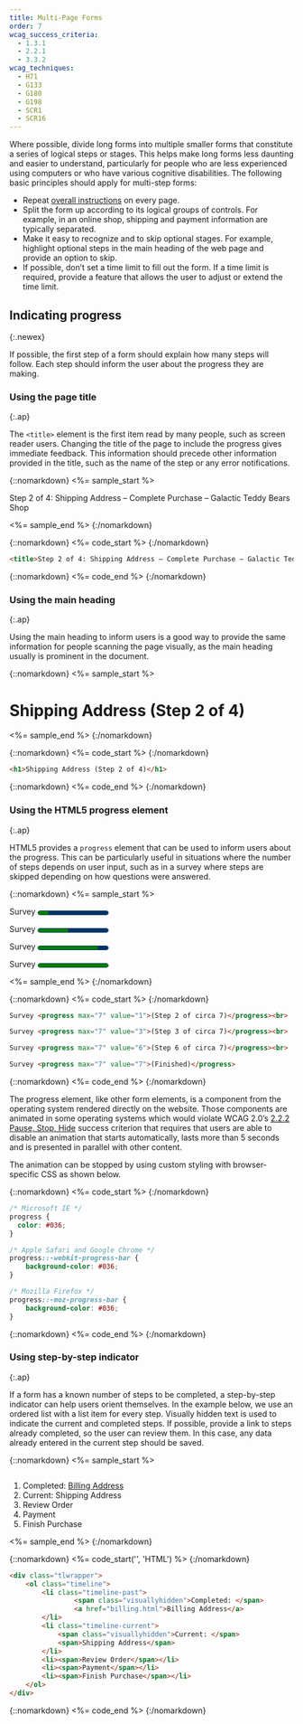 ```yaml
---
title: Multi-Page Forms
order: 7
wcag_success_criteria:
  - 1.3.1
  - 2.2.1
  - 3.3.2
wcag_techniques:
  - H71
  - G133
  - G180
  - G198
  - SCR1
  - SCR16
---
```


Where possible, divide long forms into multiple smaller forms that constitute a series of logical steps or stages. This helps make long forms less daunting and easier to understand, particularly for people who are less experienced using computers or who have various cognitive disabilities. The following basic principles should apply for multi-step forms:

- Repeat [overall instructions](instructions.html#overall-instructions) on every page.
- Split the form up according to its logical groups of controls. For example, in an online shop, shipping and payment information are typically separated.
- Make it easy to recognize and to skip optional stages. For example, highlight optional steps in the main heading of the web page and provide an option to skip.
- If possible, don’t set a time limit to fill out the form. If a time limit is required, provide a feature that allows the user to adjust or extend the time limit.

## Indicating progress
{:.newex}

If possible, the first step of a form should explain how many steps will follow. Each step should inform the user about the progress they are making.

### Using the page title
{:.ap}

The `<title>` element is the first item read by many people, such as screen reader users. Changing the title of the page to include the progress gives immediate feedback. This information should precede other information provided in the title, such as the name of the step or any error notifications.

{::nomarkdown}
<%= sample_start %>

Step 2 of 4: Shipping Address – Complete Purchase – Galactic Teddy Bears Shop

<%= sample_end %>
{:/nomarkdown}

{::nomarkdown}
<%= code_start %>
{:/nomarkdown}

~~~ html
<title>Step 2 of 4: Shipping Address – Complete Purchase – Galactic Teddy Bears Shop</title>
~~~

{::nomarkdown}
<%= code_end %>
{:/nomarkdown}

### Using the main heading
{:.ap}

Using the main heading to inform users is a good way to provide the same information for people scanning the page visually, as the main heading usually is prominent in the document.

{::nomarkdown}
<%= sample_start %>

<h1 role="presentation">Shipping Address (Step 2 of 4)</h1>

<%= sample_end %>
{:/nomarkdown}

{::nomarkdown}
<%= code_start %>
{:/nomarkdown}

~~~ html
<h1>Shipping Address (Step 2 of 4)</h1>
~~~

{::nomarkdown}
<%= code_end %>
{:/nomarkdown}

### Using the HTML5 progress element
{:.ap}

HTML5 provides a `progress` element that can be used to inform users about the progress. This can be particularly useful in situations where the number of steps depends on user input, such as in a survey where steps are skipped depending on how questions were answered.

{::nomarkdown}
<%= sample_start %>

Survey <progress max="7" value="1">(Step 2 of circa 7)</progress><br>

Survey <progress max="7" value="3">(Step 3 of circa 7)</progress><br>

Survey <progress max="7" value="6">(Step 6 of circa 7)</progress><br>

Survey <progress max="7" value="7">(Finished)</progress>

<style>
progress {
  color: #036;
  font-size: .6em;
  line-height: 1.5em;
  text-indent: .5em;
  width: 15em;
  height: 1em;
  border: 1px solid #036;
  border-radius: 1em;
  background: #fff;
  overflow:hidden;
}

progress::-webkit-progress-bar {
	background-color:#036;
}

progress::-moz-progress-bar {
	background-color:#036;
}
</style>

<%= sample_end %>
{:/nomarkdown}

{::nomarkdown}
<%= code_start %>
{:/nomarkdown}

~~~ html
Survey <progress max="7" value="1">(Step 2 of circa 7)</progress><br>

Survey <progress max="7" value="3">(Step 3 of circa 7)</progress><br>

Survey <progress max="7" value="6">(Step 6 of circa 7)</progress><br>

Survey <progress max="7" value="7">(Finished)</progress>
~~~

{::nomarkdown}
<%= code_end %>
{:/nomarkdown}

The progress element, like other form elements, is a component from the operating system rendered directly on the website. Those components are animated in some operating systems which would violate WCAG 2.0’s [2.2.2 Pause, Stop, Hide](http://www.w3.org/TR/WCAG20/#time-limits-pause) success criterion that requires that users are able to disable an animation that starts automatically, lasts more than 5 seconds and is presented in parallel with other content.

The animation can be stopped by using custom styling with browser-specific CSS as shown below.

{::nomarkdown}
<%= code_start %>
{:/nomarkdown}

~~~ css
/* Microsoft IE */
progress {
  color: #036;
}

/* Apple Safari and Google Chrome */
progress::-webkit-progress-bar {
	background-color: #036;
}

/* Mozilla Firefox */
progress::-moz-progress-bar {
	background-color: #036;
}
~~~

{::nomarkdown}
<%= code_end %>
{:/nomarkdown}

### Using step-by-step indicator
{:.ap}

If a form has a known number of steps to be completed, a step-by-step indicator can help users orient themselves. In the example below, we use an ordered list with a list item for every step. Visually hidden text is used to indicate the current and completed steps. If possible, provide a link to steps already completed, so the user can review them. In this case, any data already entered in the current step should be saved.

{::nomarkdown}
<%= sample_start %>
<div class="tlwrapper">
	<ol class="timeline">
		<li class="timeline-past">
				<span class="visuallyhidden">Completed: </span>
				<a href="billing.html">Billing Address</a>
		</li>
		<li class="timeline-current">
			<span class="visuallyhidden">Current: </span>
			<span>Shipping Address</span>
		</li>
		<li><span>Review Order</span></li>
		<li><span>Payment</span></li>
		<li><span>Finish Purchase</span></li>
	</ol>
</div>
<style>
.tlwrapper {
	display:table;
	width: 100%;
}

.timeline {
	display: table-row;
	counter-reset: timeline;
}

.timeline li {
	display: table-cell;
	width: 20%;
	counter-increment: timeline;
	list-style: none;
	text-align: center;
	padding: .25em .5em;
	overflow:hidden;
	position: relative;
	background-color: #fff;
	padding-left: 25px;
	white-space: nowrap;
}

.timeline li:first-child {
	padding-left: 0;
}

.timeline li:after {
	left: 0;
	top: 50%;
	border: solid transparent;
	content: " ";
	height: 0;
	width: 0;
	position: absolute;
	pointer-events: none;
	border-color: rgba(151, 204, 237, 0);
	border-left-color: #ccc;
	border-width: 20px;
	margin-top: -20px;
}

.timeline li:first-child:after {
	display: none;
}

.timeline li a, .timeline li > span {
	z-index: 100;
	position: relative;
	display: block;
	color: #555;
}

.timeline li a:before, .timeline li > span:before {
	display: inline-block;
	color: #555;
	content: counter(timeline);
	background-color: none;
	border: 3px solid #555;
	margin-right:.25em;
	border-radius: 5px;
	padding: 0 .25em;
}

.timeline li.timeline-current > span, .timeline li.timeline-current a {
	color: #036;
	font-weight: bold;
}

.timeline li.timeline-current > span:before {
	color: #fff;
	background-color: #036;
	border-color: #036;
}

.timeline li.timeline-past {
	background-color: #ccc;
}

.timeline li.timeline-past a:before {
	color: green;
	content: "\2713";
	background-color: #fff;
	border-color: green;
}

.timeline li.timeline-past a:hover:before,
.timeline li.timeline-past a:focus:before {
	background-color: green;
	color: #fff;
}
</style>
<%= sample_end %>
{:/nomarkdown}

{::nomarkdown}
<%= code_start('', 'HTML') %>
{:/nomarkdown}

~~~html
<div class="tlwrapper">
	<ol class="timeline">
		<li class="timeline-past">
				<span class="visuallyhidden">Completed: </span>
				<a href="billing.html">Billing Address</a>
		</li>
		<li class="timeline-current">
			<span class="visuallyhidden">Current: </span>
			<span>Shipping Address</span>
		</li>
		<li><span>Review Order</span></li>
		<li><span>Payment</span></li>
		<li><span>Finish Purchase</span></li>
	</ol>
</div>
~~~

{::nomarkdown}
<%= code_end %>
{:/nomarkdown}
